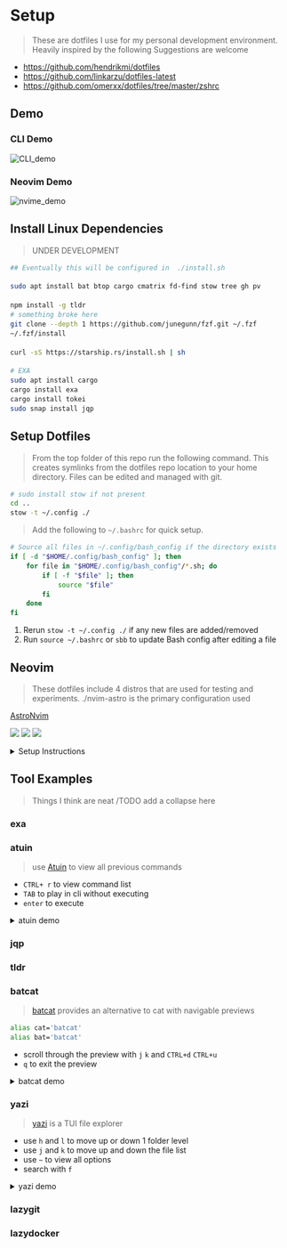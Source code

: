 # Setup

> These are dotfiles I use for my personal development environment. Heavily inspired by the following
> Suggestions are welcome

- https://github.com/hendrikmi/dotfiles
- https://github.com/linkarzu/dotfiles-latest
- https://github.com/omerxx/dotfiles/tree/master/zshrc

## Demo

### CLI Demo

![CLI_demo](./.Images/full_cli_demo_gif.gif)

### Neovim Demo

![nvime_demo](./.Images/nvim_demo_gif.gif)

## Install Linux Dependencies

> UNDER DEVELOPMENT

```bash
## Eventually this will be configured in  ./install.sh

sudo apt install bat btop cargo cmatrix fd-find stow tree gh pv

npm install -g tldr
# something broke here
git clone --depth 1 https://github.com/junegunn/fzf.git ~/.fzf
~/.fzf/install

curl -sS https://starship.rs/install.sh | sh

# EXA
sudo apt install cargo
cargo install exa
cargo install tokei
sudo snap install jqp

```

## Setup Dotfiles

> From the top folder of this repo run the following command. This creates symlinks from the dotfiles repo location
> to your home directory. Files can be edited and managed with git.

```bash
# sudo install stow if not present
cd ..
stow -t ~/.config ./
```

> Add the following to `~/.bashrc` for quick setup.

```bash
# Source all files in ~/.config/bash_config if the directory exists
if [ -d "$HOME/.config/bash_config" ]; then
    for file in "$HOME/.config/bash_config"/*.sh; do
        if [ -f "$file" ]; then
            source "$file"
        fi
    done
fi

```

1. Rerun `stow -t ~/.config ./` if any new files are added/removed
2. Run `source ~/.bashrc` or `sbb` to update Bash config after editing a file

## Neovim

> These dotfiles include 4 distros that are used for testing and experiments.
> ./nvim-astro is the primary configuration used

[AstroNvim](https://astronvim.com/)

<a href="https://dotfyle.com/acudworth3/dotfiles-nvim-astro"><img src="https://dotfyle.com/acudworth3/dotfiles-nvim-astro/badges/plugins?style=flat" /></a>
<a href="https://dotfyle.com/acudworth3/dotfiles-nvim-astro"><img src="https://dotfyle.com/acudworth3/dotfiles-nvim-astro/badges/leaderkey?style=flat" /></a>
<a href="https://dotfyle.com/acudworth3/dotfiles-nvim-astro"><img src="https://dotfyle.com/acudworth3/dotfiles-nvim-astro/badges/plugin-manager?style=flat" /></a>

<details>
<summary>Setup Instructions</summary>

### dotfiles/nvim-astro

Add the following to `.bashrc for best results`

```bash
alias nvim="NVIM_APPNAME=nvim-astro nvim"
export EDITOR="NVIM_APPNAME=nvim-astro nvim"
```

#### Install Instructions

> Install requires Neovim 0.9+. Always review the code before installing a configuration.

Clone the repository and install the plugins:

```sh
git clone git@github.com:acudworth3/dotfiles/nvim-astro ~/.config/acudworth3/dotfiles/nvim-astro
```

Open Neovim with this config:

```sh
NVIM_APPNAME=acudworth3/dotfiles/nvim-astro nvim
```

#### Plugins

##### editing-support

- [windwp/nvim-autopairs](https://dotfyle.com/plugins/windwp/nvim-autopairs)
- [ptdewey/yankbank-nvim](https://dotfyle.com/plugins/ptdewey/yankbank-nvim)

##### git

- [linrongbin16/gitlinker.nvim](https://dotfyle.com/plugins/linrongbin16/gitlinker.nvim)

##### keybinding

- [max397574/better-escape.nvim](https://dotfyle.com/plugins/max397574/better-escape.nvim)

##### lsp

- [ray-x/lsp_signature.nvim](https://dotfyle.com/plugins/ray-x/lsp_signature.nvim)
- [nvimtools/none-ls.nvim](https://dotfyle.com/plugins/nvimtools/none-ls.nvim)

##### media

- [andweeb/presence.nvim](https://dotfyle.com/plugins/andweeb/presence.nvim)

##### motion

- [gen740/SmoothCursor.nvim](https://dotfyle.com/plugins/gen740/SmoothCursor.nvim)

##### nvim-dev

- [kkharji/sqlite.lua](https://dotfyle.com/plugins/kkharji/sqlite.lua)

##### plugin-manager

- [folke/lazy.nvim](https://dotfyle.com/plugins/folke/lazy.nvim)

##### preconfigured

- [AstroNvim/AstroNvim](https://dotfyle.com/plugins/AstroNvim/AstroNvim)

##### snippet

- [L3MON4D3/LuaSnip](https://dotfyle.com/plugins/L3MON4D3/LuaSnip)

##### startup

- [goolord/alpha-nvim](https://dotfyle.com/plugins/goolord/alpha-nvim)

##### syntax

- [nvim-treesitter/nvim-treesitter](https://dotfyle.com/plugins/nvim-treesitter/nvim-treesitter)
- [kylechui/nvim-surround](https://dotfyle.com/plugins/kylechui/nvim-surround)

##### terminal-integration

- [samjwill/nvim-unception](https://dotfyle.com/plugins/samjwill/nvim-unception)

#### Language Servers

- bashls
- dockerls
- eslint
- html
- jsonls
- lua_ls
- marksman
- pyright
- yamlls

This readme was generated by [Dotfyle](https://dotfyle.com)

</details>

## Tool Examples

> Things I think are neat
> /TODO add a collapse here

### exa

### atuin

> use [Atuin](https://github.com/atuinsh/atuin) to view all previous commands

- `CTRL+ r` to view command list
- `TAB` to play in cli without executing
- `enter` to execute

<details>
<summary>atuin demo</summary>

![atuin_demo](./.Images/atuin.gif)

</details>

### jqp

### tldr

### batcat

> [batcat](https://www.cyberciti.biz/open-source/bat-linux-command-a-cat-clone-with-written-in-rust/) provides an alternative to cat with navigable previews

```bash
alias cat='batcat'
alias bat='batcat'
```

- scroll through the preview with `j` `k` and `CTRL+d` `CTRL+u`
- `q` to exit the preview

<details>
<summary>batcat demo</summary>

![batcat](./.Images/batcat.gif)

</details>

### yazi

> [yazi](https://github.com/sxyazi/yazi) is a TUI file explorer

- use `h` and `l` to move up or down 1 folder level
- use `j` and `k` to move up and down the file list
- use `~` to view all options
- search with `f`
<details>
<summary>yazi demo</summary>

![yazi](./.Images/yazi.gif)

</details>

### lazygit

### lazydocker
